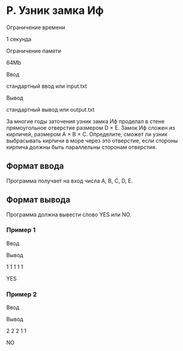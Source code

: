 P. Узник замка Иф
=================

Ограничение времени

1 секунда

Ограничение памяти

64Mb

Ввод

стандартный ввод или input.txt

Вывод

стандартный вывод или output.txt

За многие годы заточения узник замка Иф проделал в стене прямоугольное отверстие размером D × E. Замок Иф сложен из кирпичей, размером A × B × C. Определите, сможет ли узник выбрасывать кирпичи в море через это отверстие, если стороны кирпича должны быть параллельны сторонам отверстия.

Формат ввода
------------

Программа получает на вход числа A, B, C, D, E.

Формат вывода
-------------

Программа должна вывести слово YES или NO.

### Пример 1

Ввод

Вывод

1
1
1
1
1

YES

### Пример 2

Ввод

Вывод

2
2
2
1
1

NO